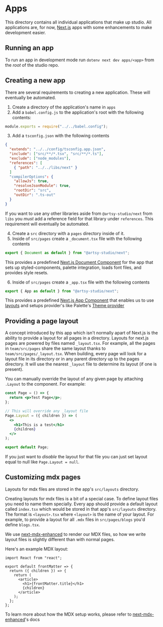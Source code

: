 # Apps

This directory contains all individual applications that make up studio. All applications are, for now, [Next.js](https://nextjs.org/) apps with some enhancements to make development easier.

## Running an app

To run an app in development mode run `dotenv next dev apps/<app>` from the _root_ of the studio repo.

## Creating a new app

There are several requirements to creating a new application. These will eventually be automated.

1. Create a directory of the application's name in `apps`
2. Add a `babel.config.js` to the application's root with the following contents:

```js
module.exports = require("../../babel.config");
```

3. Add a `tsconfig.json` with the following contents

```json
{
  "extends": "../../config/tsconfig.app.json",
  "include": ["src/**/*.tsx", "src/**/*.ts"],
  "exclude": ["node_modules"],
  "references": [
    { "path": "../../libs/next" }
  ]
  "compilerOptions": {
    "allowJs": true,
    "resolveJsonModule": true,
    "rootDir": "src",
    "outDir": ".ts-out"
  }
}
```

If you want to use any other libraries aside from `@artsy-studio/next` from `libs` you _must_ add a reference field for that library under `references`. This requirement will eventually be automated.

4. Create a `src` directory with a `pages` directory inside of it.
5. Inside of `src/pages` create a `_document.tsx` file with the following contents

```typescript
export { Document as default } from "@artsy-studio/next";
```

This provides a predefined [Next.js Document Component](https://nextjs.org/docs/advanced-features/custom-document) for the app that sets up styled-components, palette integration, loads font files, and provides style resets.

6. Inside of `src/pages` create a `_app.tsx` file with the following contents

```typescript
export { App as default } from "@artsy-studio/next";
```

This provides a predefined [Next.js App Component](https://nextjs.org/docs/advanced-features/custom-app) that enables us to use [layouts](#providing-a-page-layout) and setups provider's like Palette's [Theme provider]()

## Providing a page layout

A concept introduced by this app which isn't normally apart of Next.js is the ability to provide a layout for all pages in a directory.
Layouts for next.js pages are powered by files named `_layout.tsx`. For example, all the pages in `team/src/pages` share the same layout thanks to `team/src/pages/_layout.tsx`. When building, every page will look for a layout file in its directory or in any parent directory up to the pages directory. It will use the nearest `_layout` file to determine its layout (if one is present).

You can manually override the layout of any given page by attaching `.Layout` to the component. For example:

```jsx
const Page = () => {
  return <p>Test Page</p>;
};

// This will override any _layout file
Page.Layout = ({ children }) => (
  <>
    <h1>This is a test</h1>
    {children}
  </>
);

export default Page;
```

If you just want to _disable_ the layout for that file you can just set layout equal to null like `Page.Layout = null`.

## Customizing mdx pages

Layouts for mdx files are stored in the app's `src/layouts` directory.

Creating layouts for mdx files is a bit of a special case. To define layout files you need to name them specially. Every app should provide a default layout called `index.tsx` which would be stored in that app's `src/layouts` directory. The format is `<layout>.tsx` where `<layout>` is the name of your layout. For example, to provide a layout
for all `.mdx` files in `src/pages/blogs` you'd define `blogs.tsx`.

We use [next-mdx-enhanced](https://github.com/hashicorp/next-mdx-enhanced) to render our MDX files, so how we write
layout files is slightly different than with normal pages.

Here's an example MDX layout:

```
import React from "react";

export default frontMatter => {
  return ({ children }) => {
    return (
      <article>
        <h1>{frontMatter.title}</h1>
        {children}
      </article>
    );
  };
};
```

To learn more about how the MDX setup works, please refer to [next-mdx-enhanced](https://github.com/hashicorp/next-mdx-enhanced)'s docs

